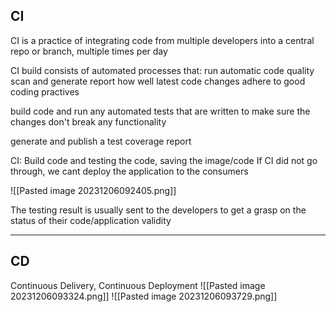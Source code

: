 ## CI
CI is a practice of integrating code from multiple developers into a central repo or branch, multiple times per day


CI build consists of automated processes that:
run automatic code quality scan and generate report how well latest code changes adhere to good coding practives

build code and run any automated tests that are written to make sure the changes don't break any functionality

generate and publish a test coverage report

CI: Build code and testing the code, saving the image/code
If CI did not go through, we cant deploy the application to the consumers

![[Pasted image 20231206092405.png]]

The testing result is usually sent to the developers to get a grasp on the status of their code/application validity


----
## CD
Continuous Delivery, Continuous Deployment
![[Pasted image 20231206093324.png]]
![[Pasted image 20231206093729.png]]
